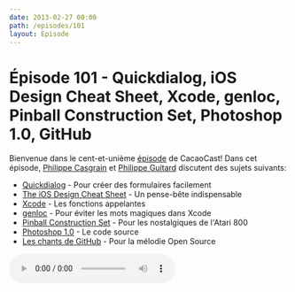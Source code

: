 ```yaml
---
date: 2013-02-27 00:00
path: /episodes/101
layout: Episode
---
```

# Épisode 101 - Quickdialog, iOS Design Cheat Sheet, Xcode, genloc, Pinball Construction Set, Photoshop 1.0, GitHub
<p>Bienvenue dans le cent-et-unième <a href="https://cacaocast.com/media/cacaocast_101.mp3" title="CacaoCast Episode 101">épisode</a> de CacaoCast! Dans cet épisode, <a href="http://www.twitter.com/philippec" title="Philippe Casgrain sur Twitter">Philippe Casgrain</a> et <a href="http://www.twitter.com/philippeguitard" title="Philippe Guitard sur Twitter">Philippe Guitard</a> discutent des sujets suivants:</p>
<ul><li><a href="http://escoz.com/open-source/quickdialog" title="Quickdialog">Quickdialog</a> - Pour créer des formulaires facilement</li>
<li><a href="http://ivomynttinen.com/blog/the-ios-design-cheat-sheet-volume-2/" title="The iOS Design Cheat Sheet">The iOS Design Cheat Sheet</a> - Un pense-bête indispensable</li>
<li><a href="http://stackoverflow.com/questions/2038257/xcode-find-caller-functions/11112091#11112091" title="Xcode">Xcode</a> - Les fonctions appelantes</li>
<li><a href="http://suhinini.me/2013/02/09/genloc-stop-using-magic-strings-for-localizing-iososx-projects/" title="genloc">genloc</a> - Pour éviter les mots magiques dans Xcode</li>
<li><a href="https://github.com/billbudge/PCS_Atari800" title="Pinball Construction Set">Pinball Construction Set</a> - Pour les nostalgiques de l'Atari 800</li>
<li><a href="http://computerhistory.org/atchm/adobe-photoshop-source-code/" title="Photoshop 1.0">Photoshop 1.0</a> - Le code source</li>
<li><a href="http://song-of-github.herokuapp.com/?username=philippec" title="Les chants de GitHub">Les chants de GitHub</a> - Pour la mélodie Open Source</li>
</ul>
<p><audio controls><source src="https://cacaocast.com/media/cacaocast_101.mp3" type="audio/mpeg"><source src="https://cacaocast.com/media/cacaocast_101.mp3" type="audio/mp4">Votre navigateur ne supporte pas l'élément audio / Your browser does not support the audio element.</audio></p>
